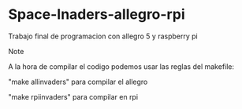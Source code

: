 # Space-Inaders-allegro-rpi
Trabajo final de programacion con allegro 5 y raspberry pi

> [!NOTE]
> A la hora de compilar el codigo podemos usar las reglas del makefile:

"make allinvaders" para compilar el allegro

"make rpiinvaders" para compilar en rpi
